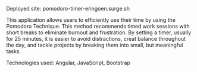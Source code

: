 
Deployed site: pomodoro-timer-eringoen.surge.sh

This application allows users to efficiently use their time by using the Pomodoro Technique. This method recommends timed work sessions with short breaks to eliminate burnout and frustration. By setting a timer, usually for 25 minutes, it is easier to avoid distractions, creat balance throughout the day, and tackle projects by breaking them into small, but meaningful tasks.

Technologies used: Angular, JavaScript, Bootstrap
